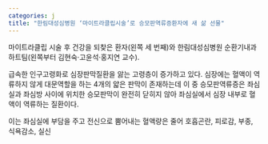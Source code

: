 ```yaml
---
categories: j
title: "한림대성심병원 ‘마이트라클립시술’로 승모판역류증환자에 새 삶 선물"
---
```

마이트라클립 시술 후 건강을 되찾은 환자(왼쪽 세 번째)와 한림대성심병원 순환기내과 하트팀(왼쪽부터 김현숙&middot;고윤석&middot;홍지연 교수).



급속한 인구고령화로 심장판막질환을 앓는 고령층이 증가하고 있다. 심장에는 혈액이 역류하지 않게 대문역할을 하는 4개의 얇은 판막이 존재하는데 이 중 승모판역류증은 좌심실과 좌심방 사이에 위치한 승모판막이 완전히 닫히지 않아 좌심실에서 심장 내부로 혈액이 역류하는 질환이다.

이는 좌심실에 부담을 주고 전신으로 뿜어내는 혈액량은 줄어 호흡곤란, 피로감, 부종, 식욕감소, 실신